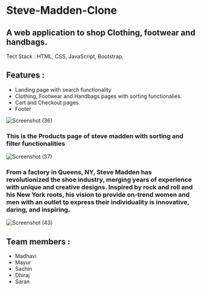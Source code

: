 # Steve-Madden-Clone
## A web application to shop Clothing, footwear and handbags.
Tect Stack : HTML, CSS, JavaScript, Bootstrap.
## Features :
- Landing page with search functionality
- Clothing, Footwear and Handbags pages with sorting functionalies.
- Cart and Checkout pages.
- Footer

 
![Screenshot (36)](https://user-images.githubusercontent.com/95956493/158863339-b6f617e8-64ff-4e44-b78a-e75396c2388e.png)



### This is the Products page of steve madden with sorting and filter functionalities
![Screenshot (37)](https://user-images.githubusercontent.com/95956493/159069348-986ffcdd-5b74-4062-a756-b91ac9b6df4f.png)

 
 
 ### From a factory in Queens, NY, Steve Madden has revolutionized the shoe industry, merging years of experience with unique and creative designs. Inspired by rock and roll and his New York roots, his vision to provide on-trend women and men with an outlet to express their individuality is innovative, daring, and inspiring.
 
![Screenshot (43)](https://user-images.githubusercontent.com/95956493/159069094-091950f8-12c9-4f6f-b1f4-8649d029c204.png)



## Team members :
- Madhavi
- Mayur
- Sachin
- Dhiraj
- Saran
